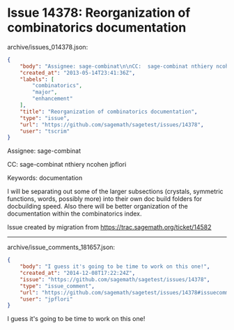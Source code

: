 # Issue 14378: Reorganization of combinatorics documentation

archive/issues_014378.json:
```json
{
    "body": "Assignee: sage-combinat\n\nCC:  sage-combinat nthiery ncohen jpflori\n\nKeywords: documentation\n\nI will be separating out some of the larger subsections (crystals, symmetric functions, words, possibly more) into their own doc build folders for docbuilding speed. Also there will be better organization of the documentation within the combinatorics index.\n\nIssue created by migration from https://trac.sagemath.org/ticket/14582\n\n",
    "created_at": "2013-05-14T23:41:36Z",
    "labels": [
        "combinatorics",
        "major",
        "enhancement"
    ],
    "title": "Reorganization of combinatorics documentation",
    "type": "issue",
    "url": "https://github.com/sagemath/sagetest/issues/14378",
    "user": "tscrim"
}
```
Assignee: sage-combinat

CC:  sage-combinat nthiery ncohen jpflori

Keywords: documentation

I will be separating out some of the larger subsections (crystals, symmetric functions, words, possibly more) into their own doc build folders for docbuilding speed. Also there will be better organization of the documentation within the combinatorics index.

Issue created by migration from https://trac.sagemath.org/ticket/14582





---

archive/issue_comments_181657.json:
```json
{
    "body": "I guess it's going to be time to work on this one!",
    "created_at": "2014-12-08T17:22:24Z",
    "issue": "https://github.com/sagemath/sagetest/issues/14378",
    "type": "issue_comment",
    "url": "https://github.com/sagemath/sagetest/issues/14378#issuecomment-181657",
    "user": "jpflori"
}
```

I guess it's going to be time to work on this one!
